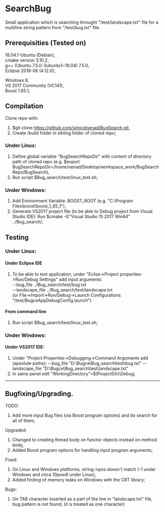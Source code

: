 # SearchBug

Small application which is searching throught "/test/landscape.txt" file for a multiline string pattern from "/test/bug.txt" file.

## Prerequisities (Tested on)
18.04.1-Ubuntu (Debian),  
cmake version 3.10.2,  
g++ (Ubuntu 7.5.0-3ubuntu1~18.04) 7.5.0,  
Eclipse 2019-06 (4.12.0);

Windows 8,  
VS 2017 Community (VC141),  
Boost 1.65.1;  

## Compilation
Clone repo with:  
1. $git clone https://github.com/simicdnenad/BugSearch.git,  
2. Create /build folder in sibling folder of cloned repo;  
### Under Linux:
1. Define global variable "BugSearchRepoDir" with content of directory path of cloned repo (e.g. $export BugSearchRepoDir=/home/nenad/Desktop/workspace_work/BugSearchRepo/BugSearch),  
1. Run script $Bug_search/test/linux_test.sh;  

### Under Windows: 
1. Add Environment Variable: BOOST_ROOT (e.g. "C:\Program Files\boost\boost_1_65_1"),  
2. Generate VS2017 project file (to be able to Debug project from Visual Studio IDE): Run $cmake -G"Visual Studio 15 2017 Win64" ../Bug_search/;  

## Testing
### Under Linux:
#### Under Eclipse IDE
1. To be able to test application, under "Eclise->Project properties->Run/Debug Settings" add input arguments:  
--bug_file ../Bug_search/test/bug.txt  
--landscape_file ../Bug_search/test/landscape.txt  
(or File->Import->Run/Debug->Launch Configurations "/test/BugceAppDebugConfig.launch")
#### From command line
1. Run script $Bug_search/test/linux_test.sh;  

### Under Windows:
#### Under VS2017 IDE:
1. Under "Project Properties->Debugging->Command Arguments add (apsolute paths):
--bug_file "D:\\Bugce\\Bug_search\\test\\bug.txt"   --landscape_file "D:\\Bugce\\Bug_search\\test\\landscape.txt"  
2. In same panel edit "WorkingDirectory"=$(ProjectDir)\Debug;

--------------------------------------------------------------------------------------------------------------------------------------------------

## Bugfixing/Upgrading.  
TODO:  
1. Add more input Bug files (via Boost program options) and do search for all of them;  

Upgraded:  
1. Changed to creating thread body on functor objects instead on method body,  
2. Added Boost program options for handling input program arguments;  

Fixed:  
1. On Linux and Windows platforms, string::npos doesn't match (-1 under Windows and circa 10pow8 under Linux),  
2. Added finding of memory leaks on Windows with the CRT library;  

Bugs:
1. On TAB character inserted as a part of the line in "landscape.txt" file, bug pattern is not found; (it is treated as one character)  
